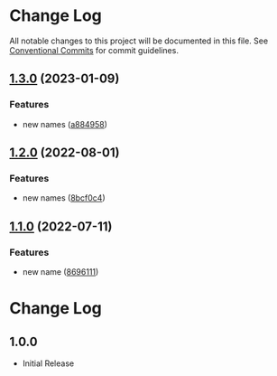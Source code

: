 # Change Log

All notable changes to this project will be documented in this file.
See [Conventional Commits](https://conventionalcommits.org) for commit guidelines.

## [1.3.0](https://github.com/PaleBluDot/cspell-dictionaries/compare/@palebludot/cspell-names@1.2.0...@palebludot/cspell-names@1.3.0) (2023-01-09)


### Features

* new names ([a884958](https://github.com/PaleBluDot/cspell-dictionaries/commit/a88495892b96d17a5b9c05d2bcd561e97896fe4b))



## [1.2.0](https://github.com/PaleBluDot/cspell-dictionaries/compare/@palebludot/cspell-names@1.1.0...@palebludot/cspell-names@1.2.0) (2022-08-01)


### Features

* new names ([8bcf0c4](https://github.com/PaleBluDot/cspell-dictionaries/commit/8bcf0c4f4e31d0f6cce9d40f80db41789e4d3895))



## [1.1.0](https://github.com/PaleBluDot/cspell-dictionaries/compare/@palebludot/cspell-names@1.0.1...@palebludot/cspell-names@1.1.0) (2022-07-11)


### Features

* new name ([8696111](https://github.com/PaleBluDot/cspell-dictionaries/commit/8696111a0a215d338d360e359bbde3843c4a9b22))



# Change Log

## 1.0.0

- Initial Release
